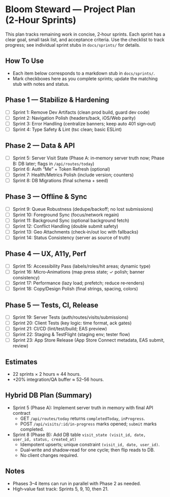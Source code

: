 # Bloom Steward — Project Plan (2‑Hour Sprints)

This plan tracks remaining work in concise, 2‑hour sprints. Each sprint has a clear goal, small task list, and acceptance criteria. Use the checklist to track progress; see individual sprint stubs in `docs/sprints/` for details.

## How To Use
- Each item below corresponds to a markdown stub in `docs/sprints/`.
- Mark checkboxes here as you complete sprints; update the matching stub with notes and status.

## Phase 1 — Stabilize & Hardening
- [ ] Sprint 1: Remove Dev Artifacts (clean prod build, guard dev code)
- [ ] Sprint 2: Navigation Polish (headers/back, iOS/Web parity)
- [ ] Sprint 3: Error Handling (centralize banners; keep auto 401 sign‑out)
- [ ] Sprint 4: Type Safety & Lint (tsc clean; basic ESLint)

## Phase 2 — Data & API
- [ ] Sprint 5: Server Visit State (Phase A: in‑memory server truth now; Phase B: DB later; flags in `/api/routes/today`)
- [ ] Sprint 6: Auth “Me” + Token Refresh (optional)
- [ ] Sprint 7: Health/Metrics Polish (include version; counters)
- [ ] Sprint 8: DB Migrations (final schema + seed)

## Phase 3 — Offline & Sync
- [ ] Sprint 9: Queue Robustness (dedupe/backoff; no lost submissions)
- [ ] Sprint 10: Foreground Sync (focus/network regain)
- [ ] Sprint 11: Background Sync (optional background fetch)
- [ ] Sprint 12: Conflict Handling (double submit safety)
- [ ] Sprint 13: Geo Attachments (check‑in/out loc with fallbacks)
- [ ] Sprint 14: Status Consistency (server as source of truth)

## Phase 4 — UX, A11y, Perf
- [ ] Sprint 15: Accessibility Pass (labels/roles/hit areas; dynamic type)
- [ ] Sprint 16: Micro‑Animations (map press state; ✓ polish; banner consistency)
- [ ] Sprint 17: Performance (lazy load; prefetch; reduce re‑renders)
- [ ] Sprint 18: Copy/Design Polish (final strings, spacing, colors)

## Phase 5 — Tests, CI, Release
- [ ] Sprint 19: Server Tests (auth/routes/visits/submissions)
- [ ] Sprint 20: Client Tests (key logic: time format, ack gates)
- [ ] Sprint 21: CI/CD (lint/test/build; EAS preview)
- [ ] Sprint 22: Staging & TestFlight (staging env; tester flow)
- [ ] Sprint 23: App Store Release (App Store Connect metadata, EAS submit, review)

## Estimates
- 22 sprints × 2 hours ≈ 44 hours.
- +20% integration/QA buffer ≈ 52–56 hours.

## Hybrid DB Plan (Summary)
- Sprint 5 (Phase A): Implement server truth in memory with final API contract
  - GET `/api/routes/today` returns `completedToday`, `inProgress`.
  - POST `/api/visits/:id/in-progress` marks opened; `submit` marks completed.
- Sprint 8 (Phase B): Add DB table `visit_state (visit_id, date, user_id, status, created_at)`
  - Idempotent upserts; unique constraint `(visit_id, date, user_id)`.
  - Dual‑write and shadow‑read for one cycle; then flip reads to DB.
  - No client changes required.

## Notes
- Phases 3–4 items can run in parallel with Phase 2 as needed.
- High‑value fast track: Sprints 5, 9, 10, then 21.
